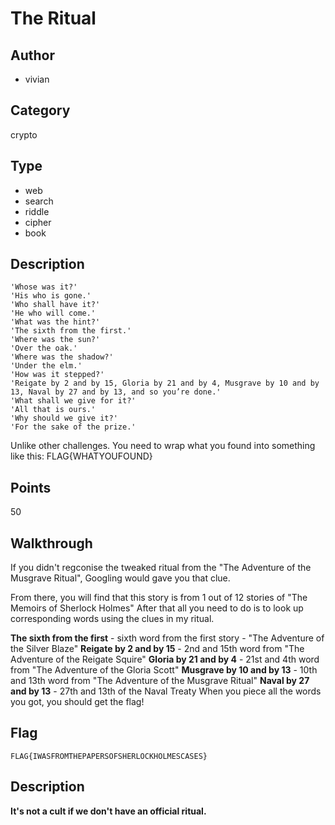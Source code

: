 # The Ritual

## Author
* vivian

## Category
crypto

## Type
* web
* search
* riddle
* cipher
* book

## Description
```
'Whose was it?'
'His who is gone.'
'Who shall have it?'
'He who will come.'
'What was the hint?'
'The sixth from the first.'
'Where was the sun?'
'Over the oak.'
'Where was the shadow?'
'Under the elm.'
'How was it stepped?'
'Reigate by 2 and by 15, Gloria by 21 and by 4, Musgrave by 10 and by 13, Naval by 27 and by 13, and so you’re done.'
'What shall we give for it?'
'All that is ours.'
'Why should we give it?'
'For the sake of the prize.'
```
Unlike other challenges. You need to wrap what you found into something like this: FLAG{WHATYOUFOUND}

## Points
50

## Walkthrough
If you didn't regconise the tweaked ritual from the "The Adventure of the Musgrave Ritual", Googling would gave you that clue.

From there, you will find that this story is from 1 out of 12 stories of "The Memoirs of Sherlock Holmes"
After that all you need to do is to look up corresponding words using the clues in my ritual.

**The sixth from the first** - sixth word from the first story - "The Adventure of the Silver Blaze"
**Reigate by 2 and by 15** - 2nd and 15th word from "The Adventure of the Reigate Squire"
**Gloria by 21 and by 4** - 21st and 4th word from "The Adventure of the Gloria Scott"
**Musgrave by 10 and by 13** - 10th and 13th word from "The Adventure of the Musgrave Ritual"
**Naval by 27 and by 13** - 27th and 13th of the Naval Treaty
When you piece all the words you got, you should get the flag!

## Flag
`FLAG{IWASFROMTHEPAPERSOFSHERLOCKHOLMESCASES}`

## Description
**It's not a cult if we don't have an official ritual.**

